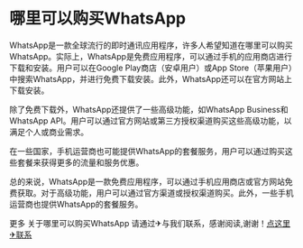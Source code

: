# 哪里可以购买WhatsApp

WhatsApp是一款全球流行的即时通讯应用程序，许多人希望知道在哪里可以购买WhatsApp。实际上，WhatsApp是免费应用程序，可以通过手机的应用商店进行下载和安装。用户可以在Google Play商店（安卓用户）或App Store（苹果用户）中搜索WhatsApp，并进行免费下载安装。此外，WhatsApp还可以在官方网站上下载安装。

除了免费下载外，WhatsApp还提供了一些高级功能，如WhatsApp Business和WhatsApp API。用户可以通过官方网站或第三方授权渠道购买这些高级功能，以满足个人或商业需求。

在一些国家，手机运营商也可能提供WhatsApp的套餐服务，用户可以通过购买这些套餐来获得更多的流量和服务优惠。

总的来说，WhatsApp是一款免费应用程序，可以通过手机应用商店或官方网站免费获取。对于高级功能，用户可以通过官方渠道或授权渠道购买。此外，一些手机运营商也提供WhatsApp的套餐服务。

更多 关于哪里可以购买WhatsApp 请通过✈与我们联系，感谢阅读,谢谢！[点这里✈联系](https://ads.k02.cc)